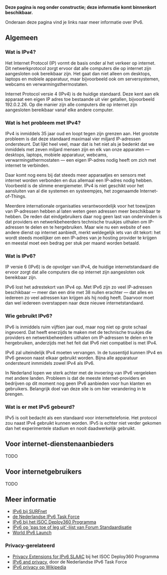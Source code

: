 **Deze pagina is nog onder constructie; deze informatie komt binnenkort
beschikbaar.**

Onderaan deze pagina vind je links naar meer informatie over IPv6.

## Algemeen

### Wat is IPv4?

Het Internet Protocol (IP) vormt de basis onder al het verkeer op internet.
Dit netwerkprotocol zorgt ervoor dat alle computers die op internet zijn
aangesloten ook bereikbaar zijn. Het gaat dan niet alleen om desktops, laptops
en mobiele apparatuur, maar bijvoorbeeld ook om serversystemen, webcams en
verwarmingsthermostaten.

Internet Protocol versie 4 (IPv4) is de huidige standaard. Deze kent aan elk
apparaat een eigen IP adres toe bestaande uit vier getallen, bijvoorbeeld
192.0.2.26. Op die manier zijn alle computers die op internet zijn aangesloten
bereikbaar vanaf elke andere computer.

### Wat is het probleem met IPv4?

IPv4 is inmiddels 35 jaar oud en loopt tegen zijn grenzen aan. Het grootste
probleem is dat deze standaard maximaal vier miljard IP-adressen ondersteunt.
Dat lijkt heel veel, maar dat is het niet als je bedenkt dat we inmiddels met
zeven miljard mensen zijn en elk van onze apparaten &mdash; desktops, laptops,
mobiele apparatuur, webcams, verwarmingsthermostaten &mdash; een eigen
IP-adres nodig heeft om zich met internet te verbinden.

Daar komt nog eens bij dat steeds meer apparaatjes en sensors met internet
worden verbonden en dus allemaal een IP-adres nodig hebben. Voorbeeld is de
slimme energiemeter. IPv4 is niet geschikt voor het aansluiten van al die
systemen en systeempjes, het zogenaamde Internet-of-Things.

Meerdere internationale organisaties verantwoordelijk voor het toewijzen van
IP-adressen hebben al laten weten geen adressen meer beschikbaar te hebben. De
reden dat eindgebruikers daar nog geen last van ondervinden is dat providers
en netwerkbeheerders technische truukjes uithalen om IP-adressen te delen en
te hergebruiken. Maar wie nu een website of een andere dienst op internet
aanbiedt, merkt weldegelijk iets van dit tekort: het wordt steeds moeilijker
om een IP-adres van je hosting provider te krijgen en meestal moet een bedrag
per stuk per maand worden betaald.

### Wat is IPv6?

IP versie 6 (IPv6) is de opvolger van IPv4, de huidige internetstandaard die
ervoor zorgt dat alle computers die op internet zijn aangesloten ook
bereikbaar zijn.

IPv6 lost het adrestekort van IPv4 op. Met IPv6 zijn zo veel IP-adressen
beschikbaar &mdash; meer dan een drie met 38 nullen erachter &mdash; dat alles
en iedereen zo veel adressen kan krijgen als hij nodig heeft. Daarvoor moet
dan wel iedereen overstappen naar deze nieuwe internetstandaard.

### Wie gebruikt IPv6?

IPv6 is inmiddels ruim vijftien jaar oud, maar nog niet op grote schaal
ingevoerd. Dat heeft enerzijds te maken met de technische truukjes die
providers en netwerkbeheerders uithalen om IP-adressen te delen en te
hergebruiken, anderzijds met het feit dat IPv6 niet compatibel is met IPv4.

IPv6 zal uiteindelijk IPv4 moeten vervangen. In de tussentijd kunnen IPv4 en
IPv6 gewoon naast elkaar gebruikt worden. Bijna alle apparatuur ondersteunt
inmmidels zowel IPv4 als IPv6.

In Nederland lopen we sterk achter met de invoering van IPv6 vergeleken met
andere landen. Probleem is dat de meeste internet-providers en bedrijven op
dit moment nog geen IPv6 aanbieden voor hun klanten en gebruikers. Belangrijk
doel van deze site is om hier verandering in te brengen.

### Wat is er met IPv5 gebeurd?

IPv5 is ooit bedacht als een standaard voor internettelefonie. Het protocol
zou naast IPv4 gebruikt kunnen worden. IPv5 is echter niet verder gekomen dan
het experimentele stadium en nooit daadwerkelijk gebruikt.

## Voor internet-dienstenaanbieders

TODO

## Voor internetgebruikers

TODO

## Meer informatie

- [IPv6 bij SURFnet](https://www.surf.nl/kennis-en-innovatie/innovatieprojecten/startdatum-2009/ipv6.html)
- [de Nederlandse IPv6 Task Force](http://www.ipv6-taskforce.nl/)
- [IPv6 bij het ISOC Deploy360 Programma](http://www.internetsociety.org/deploy360/ipv6/)
- [IPv6 op 'pas toe of leg uit'-lijst van Forum Standaardisatie](https://lijsten.forumstandaardisatie.nl/open-standaard/ipv6-en-ipv4)
- [World IPv6 Launch](http://www.worldipv6launch.org/)

### Privacy-gerelateerd

- [Privacy Extensions for IPv6 SLAAC](http://www.internetsociety.org/deploy360/resources/privacy-extensions-for-ipv6-slaac/)
  bij het ISOC Deploy360 Programma
- [IPv6 and privacy](http://new.ipv6-taskforce.nl/cms/wp-content/uploads/IPv6_and_privacy_NLIPv6TFv3.pdf), door de Nederlandse IPv6 Task Force
- [IPv6 privacy op Wikipedia](https://en.wikipedia.org/wiki/IPv6#Privacy)
